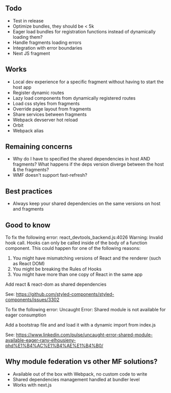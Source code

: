 ## Todo
- Test in release
- Optimize bundles, they should be < 5k
- Eager load bundles for registration functions instead of dynamically loading them?
- Handle fragments loading errors
- Integration with error boundaries
- Next JS fragment

## Works
- Local dev experience for a specific fragment without having to start the host app
- Register dynamic routes
- Lazy load components from dynamically registered routes
- Load css styles from fragments
- Override page layout from fragments
- Share services between fragments
- Webpack devserver hot reload
- Orbit
- Webpack alias

## Remaining concerns
- Why do I have to specified the shared dependencies in host AND fragments? What happens if the deps version diverge between the host & the fragments?
- WMF doesn't support fast-refresh?

## Best practices

- Always keep your shared dependencies on the same versions on host and fragments

## Good to know

To fix the following error:
react_devtools_backend.js:4026 Warning: Invalid hook call. Hooks can only be called inside of the body of a function component. This could happen for one of the following reasons:
1. You might have mismatching versions of React and the renderer (such as React DOM)
2. You might be breaking the Rules of Hooks
3. You might have more than one copy of React in the same app

Add react & react-dom as shared dependencies

See: https://github.com/styled-components/styled-components/issues/3302

To fix the following error:
Uncaught Error: Shared module is not available for eager consumption

Add a bootstrap file and and load it with a dynamic import from index.js

See: https://www.linkedin.com/pulse/uncaught-error-shared-module-available-eager-rany-elhousieny-phd%E1%B4%AC%E1%B4%AE%E1%B4%B0/

## Why module federation vs other MF solutions?

- Available out of the box with Webpack, no custom code to write
- Shared dependencies management handled at bundler level
- Works with next.js